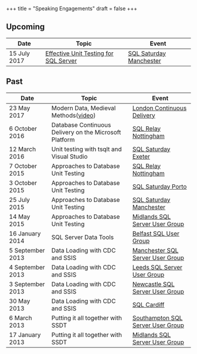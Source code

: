 +++
title = "Speaking Engagements"
draft = false
+++

## Upcoming
|Date       |Topic                              |Event      
|-----------|-----------------------------------|------------------------------------------------------------|
|15 July 2017|[Effective Unit Testing for SQL Server](http://www.sqlsaturday.com/645/Sessions/Details.aspx?sid=63722)|[SQL Saturday Manchester](http://www.sqlsaturday.com/645/EventHome.aspx)

## Past
|Date       |Topic                              |Event      
|-----------|-----------------------------------|------------------------------------------------------------|
|23 May 2017|Modern Data, Medieval Methods([video](https://vimeo.com/channels/londoncd/219012736))|[London Continuous Delivery](https://www.meetup.com/London-Continuous-Delivery/events/239299249/)|
|6 October 2016|Database Continuous Delivery on the Microsoft Platform|[SQL Relay Nottingham](http://www.sqlrelay.co.uk/event/sql-relay-2015-nottingham/)
|12 March 2016|Unit testing with tsqlt and Visual Studio|[SQL Saturday Exeter](http://www.sqlsaturday.com/496/EventHome.aspx)
|7 October 2015|Approaches to Database Unit Testing|[SQL Relay Nottingham](http://www.sqlrelay.co.uk/event/sql-relay-2015-nottingham/)
|3 October 2015|Approaches to Database Unit Testing|[SQL Saturday Porto](http://www.sqlsaturday.com/429/eventhome.aspx)
|25 July 2015|Approaches to Database Unit Testing|[SQL Saturday Manchester](http://www.sqlsaturday.com/418/eventhome.aspx)
|14 May 2015|Approaches to Database Unit Testing|[Midlands SQL Server User Group](http://www.sqlmidlands.com)
|16 January 2014|SQL Server Data Tools|[Belfast SQL User Group](http://belfast.sqlpass.org/)
|5 September 2013|Data Loading with CDC and SSIS|[Manchester SQL Server User Group](http://manssug.sqlpass.org)
|4 September 2013|Data Loading with CDC and SSIS|[Leeds SQL Server User Group](https://sqlserverfaq.com/blog/2016/10/09/leeds-sql-server-user-group/)
|3 September 2013|Data Loading with CDC and SSIS|[Newcastle SQL Server User Group](http://manssug.sqlpass.org)
|30 May 2013|Data Loading with CDC and SSIS|[SQL Cardiff](http://www.meetup.com/Cardiff-SQL-Server-User-Group/)
|6 March 2013|Putting it all together with SSDT|[Southampton SQL Server User Group](http://sqlsoton.org/)
|17 January 2013|Putting it all together with SSDT|[Midlands SQL Server User Group](http://www.sqlmidlands.com)
